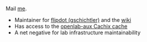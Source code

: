 Mail [me](mailto:&#x73;&#x74;&#x65;&#x72;&#x6E;&#x65;&#x6E;&#x73;&#x65;&#x65;&#x6D;&#x61;&#x6E;&#x6E;&#x40;&#x73;&#x79;&#x73;&#x74;&#x65;&#x6D;&#x6C;&#x69;&#x2E;&#x6F;&#x72;&#x67;).

* Maintainer for [flipdot (gschichtler)](Flipdots) and the [wiki](Tutorial_Wiki)
* Has access to the [openlab-aux Cachix cache](https://app.cachix.org/cache/openlab-aux)
* A net negative for lab infrastructure maintainability
